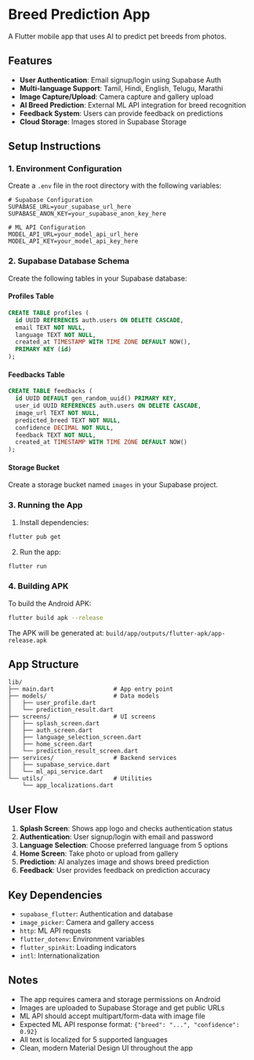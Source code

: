 # Breed Prediction App

A Flutter mobile app that uses AI to predict pet breeds from photos.

## Features

- **User Authentication**: Email signup/login using Supabase Auth
- **Multi-language Support**: Tamil, Hindi, English, Telugu, Marathi
- **Image Capture/Upload**: Camera capture and gallery upload
- **AI Breed Prediction**: External ML API integration for breed recognition
- **Feedback System**: Users can provide feedback on predictions
- **Cloud Storage**: Images stored in Supabase Storage

## Setup Instructions

### 1. Environment Configuration

Create a `.env` file in the root directory with the following variables:

```env
# Supabase Configuration
SUPABASE_URL=your_supabase_url_here
SUPABASE_ANON_KEY=your_supabase_anon_key_here

# ML API Configuration  
MODEL_API_URL=your_model_api_url_here
MODEL_API_KEY=your_model_api_key_here
```

### 2. Supabase Database Schema

Create the following tables in your Supabase database:

#### Profiles Table
```sql
CREATE TABLE profiles (
  id UUID REFERENCES auth.users ON DELETE CASCADE,
  email TEXT NOT NULL,
  language TEXT NOT NULL,
  created_at TIMESTAMP WITH TIME ZONE DEFAULT NOW(),
  PRIMARY KEY (id)
);
```

#### Feedbacks Table
```sql
CREATE TABLE feedbacks (
  id UUID DEFAULT gen_random_uuid() PRIMARY KEY,
  user_id UUID REFERENCES auth.users ON DELETE CASCADE,
  image_url TEXT NOT NULL,
  predicted_breed TEXT NOT NULL,
  confidence DECIMAL NOT NULL,
  feedback TEXT NOT NULL,
  created_at TIMESTAMP WITH TIME ZONE DEFAULT NOW()
);
```

#### Storage Bucket
Create a storage bucket named `images` in your Supabase project.

### 3. Running the App

1. Install dependencies:
```bash
flutter pub get
```

2. Run the app:
```bash
flutter run
```

### 4. Building APK

To build the Android APK:

```bash
flutter build apk --release
```

The APK will be generated at: `build/app/outputs/flutter-apk/app-release.apk`

## App Structure

```
lib/
├── main.dart                 # App entry point
├── models/                   # Data models
│   ├── user_profile.dart
│   └── prediction_result.dart
├── screens/                  # UI screens
│   ├── splash_screen.dart
│   ├── auth_screen.dart
│   ├── language_selection_screen.dart
│   ├── home_screen.dart
│   └── prediction_result_screen.dart
├── services/                 # Backend services
│   ├── supabase_service.dart
│   └── ml_api_service.dart
└── utils/                    # Utilities
    └── app_localizations.dart
```

## User Flow

1. **Splash Screen**: Shows app logo and checks authentication status
2. **Authentication**: User signup/login with email and password
3. **Language Selection**: Choose preferred language from 5 options
4. **Home Screen**: Take photo or upload from gallery
5. **Prediction**: AI analyzes image and shows breed prediction
6. **Feedback**: User provides feedback on prediction accuracy

## Key Dependencies

- `supabase_flutter`: Authentication and database
- `image_picker`: Camera and gallery access
- `http`: ML API requests
- `flutter_dotenv`: Environment variables
- `flutter_spinkit`: Loading indicators
- `intl`: Internationalization

## Notes

- The app requires camera and storage permissions on Android
- Images are uploaded to Supabase Storage and get public URLs
- ML API should accept multipart/form-data with image file
- Expected ML API response format: `{"breed": "...", "confidence": 0.92}`
- All text is localized for 5 supported languages
- Clean, modern Material Design UI throughout the app
